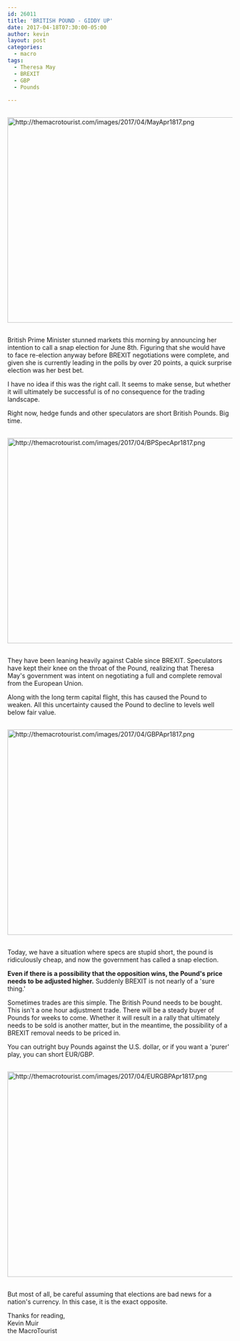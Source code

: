 ```yaml
---
id: 26011
title: 'BRITISH POUND - GIDDY UP'
date: 2017-04-18T07:30:00-05:00
author: kevin
layout: post
categories:
  - macro
tags:
  - Theresa May
  - BREXIT
  - GBP
  - Pounds
   
---
```

<a href="http://themacrotourist.com/images/2017/04/MayApr1817.png"><img src="http://themacrotourist.com/images/2017/04/MayApr1817.png" alt="http://themacrotourist.com/images/2017/04/MayApr1817.png" width="750" height="460" style="margin:30px auto;display:block;"></a>

British Prime Minister stunned markets this morning by announcing her intention to call a snap election for June 8th.  Figuring that she would have to face re-election anyway before BREXIT negotiations were complete, and given she is currently leading in the polls by over 20 points, a quick surprise election was her best bet.

I have no idea if this was the right call.  It seems to make sense, but whether it will ultimately be successful is of no consequence for the trading landscape.  

Right now, hedge funds and other speculators are short British Pounds.  Big time.

<a href="http://themacrotourist.com/images/2017/04/BPSpecApr1817.png"><img src="http://themacrotourist.com/images/2017/04/BPSpecApr1817.png" alt="http://themacrotourist.com/images/2017/04/BPSpecApr1817.png" width="750" height="460" style="margin:30px auto;display:block;"></a>

They have been leaning heavily against Cable since BREXIT.  Speculators have kept their knee on the throat of the Pound, realizing that Theresa May's government was intent on negotiating a full and complete removal from the European Union.

Along with the long term capital flight, this has caused the Pound to weaken.  All this uncertainty caused the Pound to decline to levels well below fair value.

<a href="http://themacrotourist.com/images/2017/04/GBPApr1817.png"><img src="http://themacrotourist.com/images/2017/04/GBPApr1817.png" alt="http://themacrotourist.com/images/2017/04/GBPApr1817.png" width="750" height="460" style="margin:30px auto;display:block;"></a>

Today, we have a situation where specs are stupid short, the pound is ridiculously cheap, and now the government has called a snap election.  

**Even if there is a possibility that the opposition wins, the Pound's price needs to be adjusted higher.**  Suddenly BREXIT is not nearly of a 'sure thing.'  

Sometimes trades are this simple.  The British Pound needs to be bought.  This isn't a one hour adjustment trade.  There will be a steady buyer of Pounds for weeks to come.  Whether it will result in a rally that ultimately needs to be sold is another matter, but in the meantime, the possibility of a BREXIT removal needs to be priced in.

You can outright buy Pounds against the U.S. dollar, or if you want a 'purer' play, you can short EUR/GBP.

<a href="http://themacrotourist.com/images/2017/04/EURGBPApr1817.png"><img src="http://themacrotourist.com/images/2017/04/EURGBPApr1817.png" alt="http://themacrotourist.com/images/2017/04/EURGBPApr1817.png" width="750" height="460" style="margin:30px auto;display:block;"></a>

But most of all, be careful assuming that elections are bad news for a nation's currency.  In this case, it is the exact opposite.

Thanks for reading,  
Kevin Muir  
the MacroTourist  


